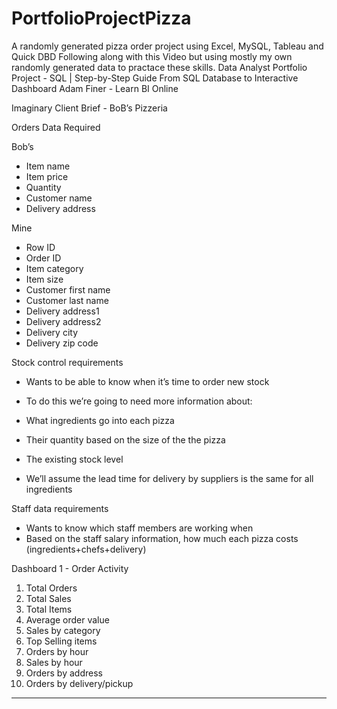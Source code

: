 # PortfolioProjectPizza
A randomly generated pizza order project using Excel, MySQL, Tableau and Quick DBD
Following along with this Video but using mostly my own randomly generated data to practace these skills.
Data Analyst Portfolio Project - SQL | Step-by-Step Guide From SQL Database to Interactive Dashboard
Adam Finer - Learn BI Online

Imaginary Client Brief - BoB’s Pizzeria

Orders Data Required

Bob’s 
* Item name
* Item price
* Quantity
* Customer name
* Delivery address

Mine
   * Row ID
   * Order ID
   * Item category
   * Item size
   * Customer first name
   * Customer last name
   * Delivery address1
   * Delivery address2
   * Delivery city
   * Delivery zip code
   
Stock control requirements
   * Wants to be able to know when it’s time to order new stock
   * To do this we’re going to need more information about:
   * What ingredients go into each pizza
   * Their quantity based on the size of the the pizza
   * The existing stock level

* We’ll assume the lead time for delivery by suppliers is the same for all ingredients

Staff data requirements

* Wants to know which staff members are working when
* Based on the staff salary information, how much each pizza costs (ingredients+chefs+delivery)

Dashboard 1 - Order Activity
  1. Total Orders
  2. Total Sales
  3. Total Items
  4. Average order value
  5. Sales by category
  6. Top Selling items
  7. Orders by hour
  8. Sales by hour
  9. Orders by address
  10. Orders by delivery/pickup
________________
